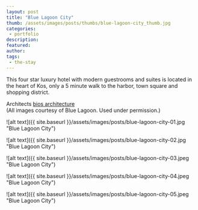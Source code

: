 ```yaml
---
layout: post
title: "Blue Lagoon City"
thumb: /assets/images/posts/thumbs/blue-lagoon-city_thumb.jpg
categories:
 - portfolio
description:
featured:
author: 
tags:
 - the-stay
---
```


This four star luxury hotel with modern guestrooms and suites is located in the heart of Kos, only a 5 minute walk to the harbor, town square and shopping district.

<p class="credits">
    <span class="title">Architects</span>
        <span class="contributor"><a href="http://www.bios-architecture.com/">bios architecture</a></span><br>
    (All images courtesy of Blue Lagoon. Used under permission.)
</p>

![alt text]({{ site.baseurl }}/assets/images/posts/blue-lagoon-city-01.jpg "Blue Lagoon City")

![alt text]({{ site.baseurl }}/assets/images/posts/blue-lagoon-city-02.jpg "Blue Lagoon City")

![alt text]({{ site.baseurl }}/assets/images/posts/blue-lagoon-city-03.jpeg "Blue Lagoon City")

![alt text]({{ site.baseurl }}/assets/images/posts/blue-lagoon-city-04.jpeg "Blue Lagoon City")

![alt text]({{ site.baseurl }}/assets/images/posts/blue-lagoon-city-05.jpeg "Blue Lagoon City")


